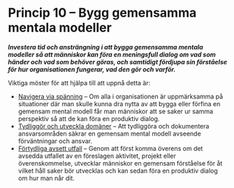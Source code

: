 # Princip 10 – Bygg gemensamma mentala modeller


**_Investera tid och ansträngning i att bygga gemensamma mentala modeller så att människor kan föra en meningsfull dialog om vad som händer och vad som behöver göras, och samtidigt fördjupa sin förståelse för hur organisationen fungerar, vad den gör och varför._**

Viktiga möster för att hjälpa till att uppnå detta är:

-   [Navigera via spänning](section:navigate-via-tension) – Om alla i organisationen är uppmärksamma på situationer där man skulle kunna dra nytta av att bygga eller förfina en gemensam mental modell får man människor att se saker ur samma perspektiv så att de kan föra en produktiv dialog.
-   [Tydliggör och utveckla domäner](section:clarify-and-develop-domains) – Att tydliggöra och dokumentera ansvarsområden säkrar en gemensam mental modell avseende förväntningar och ansvar.
-   [Förtydliga avsett utfall](section:clarify-intended-outcome) – Genom att först komma överens om det avsedda utfallet av en föreslagen aktivitet, projekt eller överenskommelse, utvecklar människor en gemensam förståelse för åt vilket håll saker bör utvecklas och kan sedan föra en produktiv dialog om hur man når dit.
